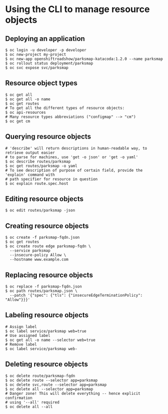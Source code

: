# Using the CLI to manage resource objects

## Deploying an application

```
$ oc login -u developer -p developer
$ oc new-project my-project
$ oc new-app openshiftroadshow/parksmap-katacoda:1.2.0 --name parksmap
$ oc rollout status deployment/parksmap
$ oc svc expose svc/parksmap
```

## Resource object types

```
$ oc get all
$ oc get all -o name
$ oc get routes
# To get all the different types of resource objects:
$ oc api-resources
# Many resource types abbreviations ("configmap" --> "cm")
$ oc get cm
```

## Querying resource objects

```
# 'describe' will return descriptions in human-readable way, to retrieve output easier
# to parse for machines, use 'get -o json' or 'get -o yaml'
$ oc describe routes/parksmap
$ oc get routes/parksmap -o yaml
# To see description of purpose of certain field, provide the 'explain' command with 
# path specifier for resource in question
$ oc explain route.spec.host
```

## Editing resource objects

```
$ oc edit routes/parksmap -json
```

## Creating resource objects

```
$ oc create -f parksmap-fqdn.json
$ oc get routes
$ oc create route edge parksmap-fqdn \
  --service parksmap
  --insecure-policy Allow \
  --hostname www.example.com
```

## Replacing resource objects

```
$ oc replace -f parksmap-fqdn.json
$ oc path routes/parksmap.json \
  --patch '{"spec": {"tls": {"insecureEdgeTerminationPolicy": "Allow"}}}'
```

## Labeling resource objects

```
# Assign label
$ oc label service/parksmap web=true
# Use assigned label
$ oc get all -o name --selector web=true
# Remove label
$ oc label service/parksmap web-
```

## Deleting resource objects

```
$ oc delete route/parksmap-fqdn
$ oc delete route --selector app=parksmap
$ oc delete svc,route --selector app=parksmap
$ oc delete all --selector app=parksmap
# Danger zone! This will delete everything -- hence explicit confirmation 
# using '--all' required
$ oc delete all --all
```